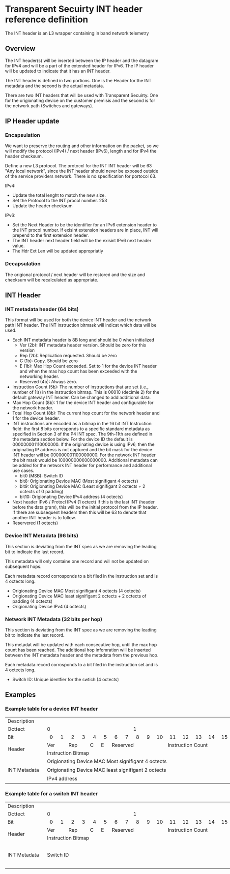 # Transparent Secuirty INT header reference definition

The INT header is an L3 wrapper containing in band network telemetry

## Overview

The INT header(s) will be inserted between the IP header and the datagram for IPv4 and will be a part of the extended header for IPv6.  The IP header will be updated to indicate that it has an INT header.

The INT header is defined in two portions.  One is the Header for the INT metadata and the second is the actual metadata.

There are two INT headers that will be used with Transparent Secuirty.  One for the origionating device on the customer premisis and the second is for the network path (Switches and gateways).

## IP Header update

### Encapsulation

We want to preserve the routing and other information on the packet, so we will modify the protocol (IPv4) / next header (IPv6), length and for IPv4 the header checksum.

Define a new L3 protocol.  The protocol for the INT INT header will be 63 "Any local network", since the INT header should never be exposed outside of the service providers network.  There is no specification for portocol 63.

IPv4:

* Update the total lenght to match the new size.
* Set the Protocol to the INT procol number. 253
* Update the header checksum

IPv6:

* Set the Next Header to be the identifier for an IPv6 extension header to the INT procol number.  If exisint extension headers are in place, INT will prepend to the first extension header.
* The INT header next header field will be the exisint IPv6 next header value.
* The Hdr Ext Len will be updated appropriatly

### Decapsulation

The origional protocol / next header will be restored and the size and checksum will be recalculated as appropriate.

## INT Header

### INT metadata header (64 bits)

This format will be used for both the device INT header and the network path INT header.  The INT instruction bitmask will indicat which data will be used.

* Each INT metadata header is 8B long and should be 0 when initialized
  * Ver (2b): INT metadata header version. Should be zero for this version
  * Rep (2b): Replication requested. Should be zero
  * C (1b): Copy. Should be zero
  * E (1b): Max Hop Count exceeded. Set to 1 for the device INT header and when the max hop count has been exceeded with the networking header.
  * Reserved (4b): Always zero.
* Instruction Count (5b): The number of instructions that are set (i.e., number of
1’s) in the instruction bitmap. This is 00010 (decimle 2) for the default gateway INT header.  Can be changed to add additional data.
* Max Hop Count (8b): 1 for the device INT header and configurable for the network header.
* Total Hop Count (8b): The current hop count for the network header and 1 for the device header.
* INT instructions are encoded as a bitmap in the 16 bit INT Instruction field: the first 8 bits
corresponds to a specific standard metadata as specified in Section 3 of the P4 INT spec.  The 9th-11th are defined in the metadata section below.  For the device ID the default is 000000001110000000.  If the originating device is using IPv6, then the originating IP address is not captured and the bit mask for the device INT header will be 000000001100000000.  For the network INT header the bit mask would be 100000000000000000.   Additional metadata can be added for the network INT header for performance and additional use cases.
  * bit0 (MSB): Switch ID
  * bit8: Origionating Device MAC (Most signifigant 4 octects)
  * bit9: Origionating Device MAC (Least signifigant 2 octects + 2 octects of 0 padding)
  * bit10: Origionating Device IPv4 address (4 octects)
* Next header IPv6 / Protocl IPv4 (1 octect)  If this is the last INT (header before the data gram), this will be the initial protocol from the IP header.  If there are subsequent headers then this will be 63 to denote that another INT header is to follow.
* Reservered (1 octects)

### Device INT Metadata (96 bits)

This section is deviating from the INT spec as we are removing the leading bit to indicate the last record.

This metadata will only containe one record and will not be updated on subsequent hops.

Each metadata record corrosponds to a bit filed in the instruction set and is 4 octects long.

* Origionating Device MAC Most signifigant 4 octects (4 octects)
* Origionating Device MAC least signifigant 2 octects + 2 octects of padding (4 octects)
* Origionating Device IPv4 (4 octects)

### Network INT Metadata (32 bits per hop)

This section is deviating from the INT spec as we are removing the leading bit to indicate the last record.

This metadat will be updated with each consecutive hop, until the max hop count has been reached.  The additional hop infomration will be inserted between the INT metadata header and the metadata from the previous hop.

Each metadata record corrosponds to a bit filed in the instruction set and is 4 octects long.

* Switch ID: Unique identfier for the swtich (4 octects)

## Examples

### Example table for a device INT header

<table border=0 cellpadding=0 cellspacing=0 width=1419 style='border-collapse:
 collapse;table-layout:fixed;width:1056pt'>
 <col width=171 style='mso-width-source:userset;mso-width-alt:5461;width:128pt'>
 <col width=39 span=16 style='mso-width-source:userset;mso-width-alt:1237;
 width:29pt'>
 <col width=39 style='mso-width-source:userset;mso-width-alt:1237;width:29pt'>
 <col width=39 span=15 style='mso-width-source:userset;mso-width-alt:1237;
 width:29pt'>
 <tr height=21 style='height:16.0pt'>
  <td height=21 width=171 style='height:16.0pt;width:128pt'>Description</td>
  <td width=39 style='width:29pt'></td>
  <td width=39 style='width:29pt'></td>
  <td width=39 style='width:29pt'></td>
  <td width=39 style='width:29pt'></td>
  <td width=39 style='width:29pt'></td>
  <td width=39 style='width:29pt'></td>
  <td width=39 style='width:29pt'></td>
  <td width=39 style='width:29pt'></td>
  <td width=39 style='width:29pt'></td>
  <td width=39 style='width:29pt'></td>
  <td width=39 style='width:29pt'></td>
  <td width=39 style='width:29pt'></td>
  <td width=39 style='width:29pt'></td>
  <td width=39 style='width:29pt'></td>
  <td width=39 style='width:29pt'></td>
  <td width=39 style='width:29pt'></td>
  <td width=39 style='width:29pt'></td>
  <td width=39 style='width:29pt'></td>
  <td width=39 style='width:29pt'></td>
  <td width=39 style='width:29pt'></td>
  <td width=39 style='width:29pt'></td>
  <td width=39 style='width:29pt'></td>
  <td width=39 style='width:29pt'></td>
  <td width=39 style='width:29pt'></td>
  <td width=39 style='width:29pt'></td>
  <td width=39 style='width:29pt'></td>
  <td width=39 style='width:29pt'></td>
  <td width=39 style='width:29pt'></td>
  <td width=39 style='width:29pt'></td>
  <td width=39 style='width:29pt'></td>
  <td width=39 style='width:29pt'></td>
  <td width=39 style='width:29pt'></td>
 </tr>
 <tr height=21 style='height:16.0pt'>
  <td height=21 style='height:16.0pt'>Octtect</td>
  <td colspan=8 class=xl64>0</td>
  <td colspan=8 class=xl64>1</td>
  <td colspan=8 class=xl64>2</td>
  <td colspan=8 class=xl64>3</td>
 </tr>
 <tr height=21 style='height:16.0pt'>
  <td height=21 style='height:16.0pt'>Bit</td>
  <td align=right>0</td>
  <td align=right>1</td>
  <td align=right>2</td>
  <td align=right>3</td>
  <td align=right>4</td>
  <td align=right>5</td>
  <td align=right>6</td>
  <td align=right>7</td>
  <td align=right>8</td>
  <td align=right>9</td>
  <td align=right>10</td>
  <td align=right>11</td>
  <td align=right>12</td>
  <td align=right>13</td>
  <td align=right>14</td>
  <td align=right>15</td>
  <td align=right>16</td>
  <td align=right>17</td>
  <td align=right>18</td>
  <td align=right>19</td>
  <td align=right>20</td>
  <td align=right>21</td>
  <td align=right>22</td>
  <td align=right>23</td>
  <td align=right>24</td>
  <td align=right>25</td>
  <td align=right>26</td>
  <td align=right>27</td>
  <td align=right>28</td>
  <td align=right>29</td>
  <td align=right>30</td>
  <td align=right>31</td>
 </tr>
 <tr height=21 style='height:16.0pt'>
  <td rowspan=2 height=42 class=xl65 style='height:32.0pt'>Header</td>
  <td colspan=2 class=xl63>Ver</td>
  <td colspan=2 class=xl63>Rep</td>
  <td>C</td>
  <td>E</td>
  <td colspan=5 class=xl63>Reserved</td>
  <td colspan=5 class=xl63>Instruction Count</td>
  <td colspan=8 class=xl63>Max Hop Count</td>
  <td colspan=8 class=xl63>Total Hop Count</td>
 </tr>
 <tr height=21 style='height:16.0pt'>
  <td colspan=16 height=21 class=xl66 style='height:16.0pt'>Instruction Bitmap</td>
  <td colspan=8 class=xl67>Next Protocol</td>
  <td colspan=8 class=xl63>Reserved</td>
 </tr>
 <tr height=21 style='height:16.0pt'>
  <td rowspan=3 height=84 class=xl65 style='height:64.0pt'>INT Metadata</td>
  <td colspan=32 height=21 class=xl67 style='height:16.0pt'>Origionating Device
  MAC Most signifigant 4 octects<span style='mso-spacerun:yes'> </span></td>
 </tr>
 <tr height=21 style='height:16.0pt'>
  <td colspan=16 height=21 class=xl67 style='height:16.0pt'>Origionating Device
  MAC least signifigant 2 octects</td>
  <td colspan=16 class=xl67>Reserved</td>
 </tr>
 <tr height=21 style='height:16.0pt'>
  <td colspan=32 height=21 class=xl67 style='height:16.0pt'>IPv4 address</td>
 </tr>
</table>

### Example table for a switch INT header

<table border=0 cellpadding=0 cellspacing=0 width=1419 style='border-collapse:
 collapse;table-layout:fixed;width:1056pt'>
 <col width=171 style='mso-width-source:userset;mso-width-alt:5461;width:128pt'>
 <col width=39 span=16 style='mso-width-source:userset;mso-width-alt:1237;
 width:29pt'>
 <col width=39 style='mso-width-source:userset;mso-width-alt:1237;width:29pt'>
 <col width=39 span=15 style='mso-width-source:userset;mso-width-alt:1237;
 width:29pt'>
 <tr height=21 style='height:16.0pt'>
  <td height=21 width=171 style='height:16.0pt;width:128pt'>Description</td>
  <td width=39 style='width:29pt'></td>
  <td width=39 style='width:29pt'></td>
  <td width=39 style='width:29pt'></td>
  <td width=39 style='width:29pt'></td>
  <td width=39 style='width:29pt'></td>
  <td width=39 style='width:29pt'></td>
  <td width=39 style='width:29pt'></td>
  <td width=39 style='width:29pt'></td>
  <td width=39 style='width:29pt'></td>
  <td width=39 style='width:29pt'></td>
  <td width=39 style='width:29pt'></td>
  <td width=39 style='width:29pt'></td>
  <td width=39 style='width:29pt'></td>
  <td width=39 style='width:29pt'></td>
  <td width=39 style='width:29pt'></td>
  <td width=39 style='width:29pt'></td>
  <td width=39 style='width:29pt'></td>
  <td width=39 style='width:29pt'></td>
  <td width=39 style='width:29pt'></td>
  <td width=39 style='width:29pt'></td>
  <td width=39 style='width:29pt'></td>
  <td width=39 style='width:29pt'></td>
  <td width=39 style='width:29pt'></td>
  <td width=39 style='width:29pt'></td>
  <td width=39 style='width:29pt'></td>
  <td width=39 style='width:29pt'></td>
  <td width=39 style='width:29pt'></td>
  <td width=39 style='width:29pt'></td>
  <td width=39 style='width:29pt'></td>
  <td width=39 style='width:29pt'></td>
  <td width=39 style='width:29pt'></td>
  <td width=39 style='width:29pt'></td>
 </tr>
 <tr height=21 style='height:16.0pt'>
  <td height=21 style='height:16.0pt'>Octtect</td>
  <td colspan=8 class=xl64>0</td>
  <td colspan=8 class=xl64>1</td>
  <td colspan=8 class=xl64>2</td>
  <td colspan=8 class=xl64>3</td>
 </tr>
 <tr height=21 style='height:16.0pt'>
  <td height=21 style='height:16.0pt'>Bit</td>
  <td align=right>0</td>
  <td align=right>1</td>
  <td align=right>2</td>
  <td align=right>3</td>
  <td align=right>4</td>
  <td align=right>5</td>
  <td align=right>6</td>
  <td align=right>7</td>
  <td align=right>8</td>
  <td align=right>9</td>
  <td align=right>10</td>
  <td align=right>11</td>
  <td align=right>12</td>
  <td align=right>13</td>
  <td align=right>14</td>
  <td align=right>15</td>
  <td align=right>16</td>
  <td align=right>17</td>
  <td align=right>18</td>
  <td align=right>19</td>
  <td align=right>20</td>
  <td align=right>21</td>
  <td align=right>22</td>
  <td align=right>23</td>
  <td align=right>24</td>
  <td align=right>25</td>
  <td align=right>26</td>
  <td align=right>27</td>
  <td align=right>28</td>
  <td align=right>29</td>
  <td align=right>30</td>
  <td align=right>31</td>
 </tr>
 <tr height=21 style='height:16.0pt'>
  <td rowspan=2 height=42 class=xl65 style='height:32.0pt'>Header</td>
  <td colspan=2 class=xl63>Ver</td>
  <td colspan=2 class=xl63>Rep</td>
  <td>C</td>
  <td>E</td>
  <td colspan=5 class=xl63>Reserved</td>
  <td colspan=5 class=xl63>Instruction Count</td>
  <td colspan=8 class=xl63>Max Hop Count</td>
  <td colspan=8 class=xl63>Total Hop Count</td>
 </tr>
 <tr height=21 style='height:16.0pt'>
  <td colspan=16 height=21 class=xl66 style='height:16.0pt'>Instruction Bitmap</td>
  <td colspan=8 class=xl67>Next Protocol</td>
  <td colspan=8 class=xl63>Reserved</td>
 </tr>
 <tr height=21 style='height:16.0pt'>
  <td rowspan=1 height=84 class=xl65 style='height:64.0pt'>INT Metadata</td>
  <td colspan=16 height=21 class=xl67 style='height:16.0pt'>Switch ID</td>
  <td colspan=16 class=xl67>Reserved</td>
 </tr>
</table>
